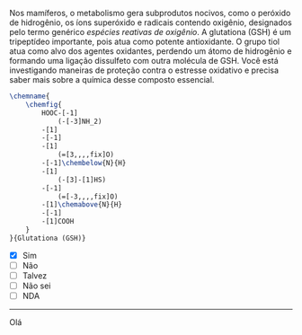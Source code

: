 Nos mamíferos, o metabolismo gera subprodutos nocivos, como o peróxido de hidrogênio, os íons superóxido e radicais contendo oxigênio, designados pelo termo genérico *espécies reativas de oxigênio*. A glutationa (GSH) é um tripeptídeo importante, pois atua como potente antioxidante. O grupo tiol atua como alvo dos agentes oxidantes, perdendo um átomo de hidrogênio e formando uma ligação dissulfeto com outra molécula de GSH. Você está investigando maneiras de proteção contra o estresse oxidativo e precisa saber mais sobre a química desse composto essencial.

```latex
\chemname{
    \chemfig{
        HOOC-[-1]
            (-[-3]NH_2)
        -[1]
        -[-1]
        -[1]
            (=[3,,,,fix]O)
        -[-1]\chembelow{N}{H}
        -[1]
            (-[3]-[1]HS)
        -[-1]
            (=[-3,,,,fix]O)
        -[1]\chemabove{N}{H}
        -[-1]
        -[1]COOH
    }
}{Glutationa (GSH)}
```

- [x] Sim
- [ ] Não
- [ ] Talvez
- [ ] Não sei
- [ ] NDA

---

Olá
